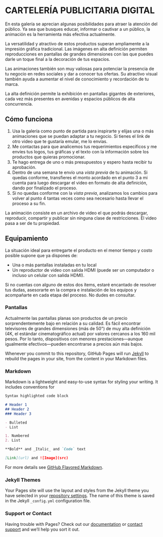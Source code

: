 # CARTELERÍA PUBLICITARIA DIGITAL

En esta galería se aprecian algunas posibilidades para atraer la atención del público. Ya sea que busques educar, informar o cautivar a un público, la animación es la herramienta más efectiva actualmente.

La versatilidad y atractivo de estos productos superan ampliamente a la impresión gráfica tradicional. Las imágenes en alta definición permiten reproducciones en pantallas de grandes dimensiones con las que puedes darle un toque final a la decoración de tus espacios.

Las animaciones también son muy valiosas para potenciar la presencia de tu negocio en redes sociales y dar a conocer tus ofertas. Su atractivo visual también ayuda a aumentar el nivel de conocimiento y recordación de tu marca.

La alta definición permite la exhibición en pantallas gigantes de exteriores, cada vez más presentes en avenidas y espacios públicos de alta concurrencia. 

## Cómo funciona
1. Usa la galería como punto de partida para inspirarte y elijas una o más animaciones que se puedan adaptar a tu negocio. Si tienes el link de otro video que te gustaría emular, me lo envías.
2. Me contactas para que analicemos tus requerimientos específicos y me envíes tus logos, tus gráficas y el texto con la información sobre los productos que quieras promocionar.
3. Te hago entrega de uno o más presupuestos y espero hasta recibir tu aprobación.
4. Dentro de una semana te envío una _vista previa_ de tu animación. Si quedas conforme, transfieres el monto acordado en el punto 3 a mi cuenta para luego descargar el video en formato de alta definición, dando por finalizado el proceso.
5. Si no quedas conforme con la _vista previa_, analizamos los cambios para volver al punto 4 tantas veces como sea necesario hasta llevar el proceso a su fin.

La animación consiste en un archivo de video el que podrás descargar, reproducir, compartir y publicar sin ninguna clase de restricciones. El video pasa a ser de tu propiedad.

## Equipamiento
La situación ideal para entregarte el producto en el menor tiempo y costo posible supone que ya dispones de:
- Una o más pantallas instaladas en tu local
- Un reproductor de video con salida HDMI (puede ser un computador o incluso un celular con salida HDMI).

Si no cuentas con alguno de estos dos ítems, estaré encantado de resolver tus dudas, asesorarte en la compra e instalación de los equipos y acompañarte en cada etapa del proceso. No dudes en consultar. 

### Pantallas
Actualmente las pantallas planas son productos de un precio sorprendentemente bajo en relación a su calidad. Es fácil encontrar televisores de grandes dimensiones (más de 50") de muy alta definición (4K, el estándar cinematográfico actual) por valores cercanos a los 160 mil pesos. Por lo tanto, dispositivos con menores prestaciones—aunque igualmente efectivos—pueden encontrarse a precios aún más bajos.




Whenever you commit to this repository, GitHub Pages will run [Jekyll](https://jekyllrb.com/) to rebuild the pages in your site, from the content in your Markdown files.

### Markdown

Markdown is a lightweight and easy-to-use syntax for styling your writing. It includes conventions for

```markdown
Syntax highlighted code block

# Header 1
## Header 2
### Header 3

- Bulleted
- List

1. Numbered
2. List

**Bold** and _Italic_ and `Code` text

[Link](url) and ![Image](src)
```

For more details see [GitHub Flavored Markdown](https://guides.github.com/features/mastering-markdown/).

### Jekyll Themes

Your Pages site will use the layout and styles from the Jekyll theme you have selected in your [repository settings](https://github.com/cbriones/motiongraphics/settings). The name of this theme is saved in the Jekyll `_config.yml` configuration file.

### Support or Contact

Having trouble with Pages? Check out our [documentation](https://help.github.com/categories/github-pages-basics/) or [contact support](https://github.com/contact) and we’ll help you sort it out.
